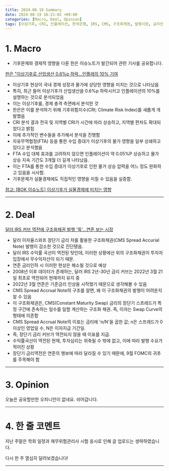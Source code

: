 ```yaml
---
title: 2024.08.19 Summary
date: 2024-08-19 16:21:02 +09:00
categories: [Macro, Deal, Opinion]
tags: [이상기후, CRI, 인플레이션, 한국은행, IRS, CMS, 구조화채권, 발행시장, 금리인하, 장단기 스프레드, ]
---
```


# 1. Macro

- 기후문제와 경제적 영향을 다룬 한은 이슈노트가 발간되어 관련 기사를 공유합니다.

[한은 "이상기후로 산업생산 0.6%p 하락...인플레의 10% 기여](https://news.einfomax.co.kr/news/articleView.html?idxno=4321671)

- 이상기후 현상이 국내 경제 성장과 물가에 상당한 영향을 미치는 것으로 나타났음
- 특히, 최근 들어 이상기후가 산업생산을 0.6%p 하락시키고 인플레이션의 10%를 설명하는 것으로 분석되었음
- 이는 이상기후를, 경제 충격 측면에서 분석한 것
- 한은은 이를 분석하기 위해 기후위험지수(CRI; Climate Risk Index)를 새롭게 개발했음
- CRI 분석 결과 전국 및 지역별 CRI가 시간에 따라 상승하고, 지역별 편차도 확대되었다고 밝힘
- 이에 추가적인 변수들을 추가해서 분석을 진행함
- 자유무역협정(FTA) 등을 통한 수입 증대가 이상기후의 물가 영향을 일부 상쇄하고 있다고 분석했음
- FTA 수입 대체 효과를 고려하지 않으면 인플레이션이 약 0.05%P 상승하고 물가 상승 지속 기간도 3개월 더 길게 나타났음.
- 이는 FTA를 통한 수입 증대가 이상기후로 인한 물가 상승 압력을 어느 정도 완화하고 있음을 시사함.
- 기후문제가 실물경제에도 직접적인 영향을 미칠 수 있음을 실증함.

[참고: [BOK 이슈노트] 이상기후가 실물경제에 미치는 영향](https://www.bok.or.kr/portal/bbs/P0002353/view.do?nttId=10086480&searchCnd=1&searchKwd=&depth2=201156&depth3=200433&depth=200433&pageUnit=10&pageIndex=1&programType=newsData&menuNo=200433&oldMenuNo=200433)

---

# 2. Deal

[달러 IRS 커브 역전에 구조화채권 발행 '뚝'...연준 보는 시장](https://news.einfomax.co.kr/news/articleView.html?idxno=4321655)

- 달러 이자율스와프 장단기 금리 차를 활용한 구조화채권(CMS Spread Accurial Note) 발행이 감소한 것으로 진단됐음.
- 달러 IRS 수익률 곡선이 역전된 탓인데, 이러한 상황에선 위의 구조화채권이 투자자 입장에서 무수익자산이 되기 때문.
- 연준 금리인하 시 이러한 현상은 해소될 것으로 예상
- 2008년 이후 데이터가 존재하는, 달러 IRS 2년-30년 금리 커브는 2022년 3월 21일 최초로 역전되어 현재까지 유지 중
- 2022년 3월 연준은 기준금리 인상을 시작했기 때문으로 생각해볼 수 있음
- CMS Spread Accrual Note의 구조를 알면, 왜 이 구조화채권의 발행이 어려운지 알 수 있음
- 이 구조화채권은, CMS(Constant Maturity Swap) 금리의 장단기 스프레드가 특정 구간에 존속하는 일수를 일할 계산하는 구조화 채권. 즉, 이자는 Swap Curve의 형태에 의존함
- CMS Spread Accrual Note의 이표는 금리에 'n/N'을 곱한 값; n은 스프레드가 0 이상인 영업일 수, N은 이자지급 기간일.
- 즉, 장단기 금리 커브가 역전되지 않을 때 이표를 지급.
- 수익률곡선이 역전된 현재, 투자심리는 위축될 수 밖에 없고, 이에 따라 발행 수요가 적어진 상황
- 장단기 금리역전은 연준의 행보에 따라 달라질 수 있기 때문에, 9월 FOMC의 귀추를 주목해야 함


---

# 3. Opinion

오늘은 공유할만한 오피니언이 없네요. 쉬어갑니다.


---

# 4. 한 줄 코멘트

지난 주말은 학회 일정과 재무위험관리사 시험 응시로 인해 글 업로드는 생략하였습니다.

다시 한 주 열심히 달려보겠습니다!

---